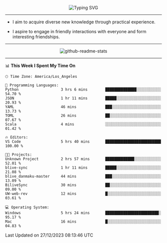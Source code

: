 <p align="center">
  <img src="https://readme-typing-svg.demolab.com?font=Fira+Code&weight=500&size=32&duration=2500&pause=1600&center=true&vCenter=true&random=false&width=1024&height=64&lines=Hi+there+%F0%9F%91%8B;I'm+delighted+you+could+make+it+here+%F0%9F%8E%89;I'm+Harry%2C+a+college+student+still+finding+my+way" alt="Typing SVG" />
</p>


---


- I aim to acquire diverse new knowledge through practical experience.

- I aspire to engage in friendly interactions with everyone and form interesting friendships.


---


<p align="center">
  <img src="https://github-readme-stats.vercel.app/api?username=Harry-Jing&show_icons=true" alt="github-readme-stats"/>
</p>


---

<!--START_SECTION:waka-->
📊 **This Week I Spent My Time On** 

```text
🕑︎ Time Zone: America/Los_Angeles

💬 Programming Languages: 
Python                   3 hrs 6 mins        ██████████████░░░░░░░░░░░   54.70 % 
JSON                     1 hr 11 mins        █████░░░░░░░░░░░░░░░░░░░░   20.93 % 
YAML                     46 mins             ███░░░░░░░░░░░░░░░░░░░░░░   13.73 % 
TOML                     26 mins             ██░░░░░░░░░░░░░░░░░░░░░░░   07.67 % 
Scala                    4 mins              ░░░░░░░░░░░░░░░░░░░░░░░░░   01.42 % 

🔥 Editors: 
VS Code                  5 hrs 40 mins       █████████████████████████   100.00 % 

🐱‍💻 Projects: 
Unknown Project          2 hrs 57 mins       █████████████░░░░░░░░░░░░   52.01 % 
blive-sync               1 hr 11 mins        █████░░░░░░░░░░░░░░░░░░░░   21.08 % 
blive_danmaku-master     44 mins             ███░░░░░░░░░░░░░░░░░░░░░░   13.09 % 
BiliveSync               30 mins             ██░░░░░░░░░░░░░░░░░░░░░░░   09.00 % 
UW-web-rev               12 mins             █░░░░░░░░░░░░░░░░░░░░░░░░   03.61 % 

💻 Operating System: 
Windows                  5 hrs 24 mins       ████████████████████████░   95.17 % 
Mac                      16 mins             █░░░░░░░░░░░░░░░░░░░░░░░░   04.83 % 
```


 Last Updated on 27/12/2023 08:13:46 UTC
<!--END_SECTION:waka-->
